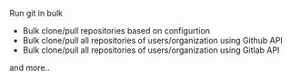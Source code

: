 Run git in bulk

* Bulk clone/pull repositories based on configurtion
* Bulk clone/pull all repositories of users/organization using Github API
* Bulk clone/pull all repositories of users/organization using Gitlab API

and more..
